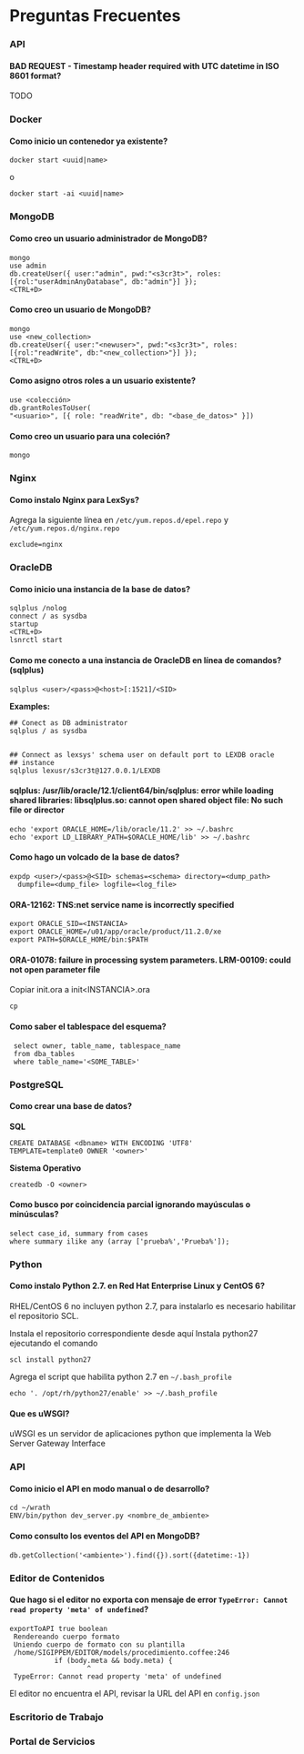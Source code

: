 # Preguntas Frecuentes


### API 


#### BAD REQUEST - Timestamp header required with UTC datetime in ISO 8601 format?

TODO


### Docker

#### Como inicio un contenedor ya existente?


	docker start <uuid|name>


o
    
    
	docker start -ai <uuid|name>


### MongoDB

#### Como creo un usuario administrador de MongoDB?


	mongo
    use admin
    db.createUser({ user:"admin", pwd:"<s3cr3t>", roles:[{rol:"userAdminAnyDatabase", db:"admin"}] });
    <CTRL+D>


#### Como creo un usuario de MongoDB?


	mongo
    use <new_collection>
    db.createUser({ user:"<newuser>", pwd:"<s3cr3t>", roles:[{rol:"readWrite", db:"<new_collection>"}] });
    <CTRL+D>
    
    
#### Como asigno otros roles a un usuario existente?


	use <colección>
    db.grantRolesToUser(
    "<usuario>", [{ role: "readWrite", db: "<base_de_datos>" }])



#### Como creo un usuario para una coleción?


	mongo

### Nginx

#### Como instalo Nginx para LexSys?

Agrega la siguiente línea en `/etc/yum.repos.d/epel.repo` y `/etc/yum.repos.d/nginx.repo`


	exclude=nginx


### OracleDB

#### Como inicio una instancia de la base de datos?


	sqlplus /nolog
    connect / as sysdba
    startup
    <CTRL+D>
    lsnrctl start
    
    
#### Como me conecto a una instancia de OracleDB en línea de comandos? (sqlplus)


	sqlplus <user>/<pass>@<host>[:1521]/<SID>


**Examples:**


	## Conect as DB administrator
    sqlplus / as sysdba


	## Connect as lexsys' schema user on default port to LEXDB oracle
    ## instance
    sqlplus lexusr/s3cr3t@127.0.0.1/LEXDB


#### sqlplus: /usr/lib/oracle/12.1/client64/bin/sqlplus: error while loading shared libraries: libsqlplus.so: cannot open shared object file: No such file or director


	echo 'export ORACLE_HOME=/lib/oracle/11.2' >> ~/.bashrc
	echo 'export LD_LIBRARY_PATH=$ORACLE_HOME/lib' >> ~/.bashrc



#### Como hago un volcado de la base de datos?


    expdp <user>/<pass>@<SID> schemas=<schema> directory=<dump_path>
      dumpfile=<dump_file> logfile=<log_file>



#### ORA-12162: TNS:net service name is incorrectly specified


	export ORACLE_SID=<INSTANCIA>
    export ORACLE_HOME=/u01/app/oracle/product/11.2.0/xe
    export PATH=$ORACLE_HOME/bin:$PATH
    
    
#### ORA-01078: failure in processing system parameters. LRM-00109: could not open parameter file

Copiar init.ora a init\<INSTANCIA>.ora


	cp


#### Como saber el tablespace del esquema?


	 select owner, table_name, tablespace_name
     from dba_tables
     where table_name='<SOME_TABLE>'



### PostgreSQL

#### Como crear una base de datos?

**SQL**


	CREATE DATABASE <dbname> WITH ENCODING 'UTF8'
    TEMPLATE=template0 OWNER '<owner>'
      
      
**Sistema Operativo**


	createdb -O <owner>        


#### Como busco por coincidencia parcial ignorando mayúsculas o minúsculas?


	select case_id, summary from cases
    where summary ilike any (array ['prueba%','Prueba%']); 



### Python


#### Como instalo Python 2.7. en Red Hat Enterprise Linux y CentOS 6?

RHEL/CentOS 6 no incluyen python 2.7, para instalarlo es necesario
habilitar el repositorio SCL.

Instala el repositorio correspondiente desde aquí
Instala python27 ejecutando el comando


	scl install python27


Agrega el script que habilita python 2.7 en `~/.bash_profile`


	echo '. /opt/rh/python27/enable' >> ~/.bash_profile


#### Que es uWSGI?

uWSGI es un servidor de aplicaciones python que implementa la Web
Server Gateway Interface


### API


#### Como inicio el API en modo manual o de desarrollo?


	cd ~/wrath
    ENV/bin/python dev_server.py <nombre_de_ambiente>


#### Como consulto los eventos del API en MongoDB?


	db.getCollection('<ambiente>').find({}).sort({datetime:-1})



### Editor de Contenidos


#### Que hago si el editor no exporta con mensaje de error `TypeError: Cannot read property 'meta' of undefined`?


	exportToAPI true boolean
     Rendereando cuerpo formato
     Uniendo cuerpo de formato con su plantilla
     /home/SIGIPPEM/EDITOR/models/procedimiento.coffee:246
               if (body.meta && body.meta) {
                       ^
     TypeError: Cannot read property 'meta' of undefined


El editor no encuentra el API, revisar la URL del API en `config.json`


### Escritorio de Trabajo



### Portal de Servicios




